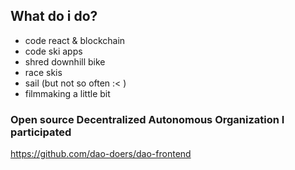 ## What do i do? 

- code react & blockchain
- code ski apps 
- shred downhill bike
- race skis 
- sail (but not so often :< ) 
- filmmaking a little bit 


### Open source Decentralized Autonomous Organization I participated
https://github.com/dao-doers/dao-frontend
